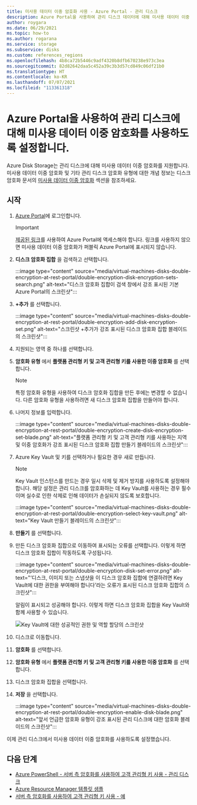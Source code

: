 ```yaml
---
title: 미사용 데이터 이중 암호화 사용 - Azure Portal - 관리 디스크
description: Azure Portal을 사용하여 관리 디스크 데이터에 대해 미사용 데이터 이중 암호화를 사용하도록 설정합니다.
author: roygara
ms.date: 06/29/2021
ms.topic: how-to
ms.author: rogarana
ms.service: storage
ms.subservice: disks
ms.custom: references_regions
ms.openlocfilehash: 4b8ca72b5446c9adf4320b8dfb670238e973c3ea
ms.sourcegitcommit: 82d82642daa5c452a39c3b3d57cd849c06df21b0
ms.translationtype: HT
ms.contentlocale: ko-KR
ms.lasthandoff: 07/07/2021
ms.locfileid: "113361318"
---
```

# <a name="use-the-azure-portal-to-enable-double-encryption-at-rest-for-managed-disks"></a>Azure Portal을 사용하여 관리 디스크에 대해 미사용 데이터 이중 암호화를 사용하도록 설정합니다.

Azure Disk Storage는 관리 디스크에 대해 미사용 데이터 이중 암호화를 지원합니다. 미사용 데이터 이중 암호화 및 기타 관리 디스크 암호화 유형에 대한 개념 정보는 디스크 암호화 문서의 [미사용 데이터 이중 암호화](disk-encryption.md#double-encryption-at-rest) 섹션을 참조하세요.

## <a name="getting-started"></a>시작

1. [Azure Portal](https://aka.ms/diskencryptionupdates)에 로그인합니다.

    > [!IMPORTANT]
    > [제공된 링크](https://aka.ms/diskencryptionupdates)를 사용하여 Azure Portal에 액세스해야 합니다. 링크를 사용하지 않으면 미사용 데이터 이중 암호화가 퍼블릭 Azure Portal에 표시되지 않습니다.

1. **디스크 암호화 집합** 을 검색하고 선택합니다.

    :::image type="content" source="media/virtual-machines-disks-double-encryption-at-rest-portal/double-encryption-disk-encryption-sets-search.png" alt-text="디스크 암호화 집합이 검색 창에서 강조 표시된 기본 Azure Portal의 스크린샷":::

1. **+추가** 를 선택합니다.

    :::image type="content" source="media/virtual-machines-disks-double-encryption-at-rest-portal/double-encryption-add-disk-encryption-set.png" alt-text="스크린샷 +추가가 강조 표시된 디스크 암호화 집합 블레이드의 스크린샷":::

1. 지원되는 영역 중 하나를 선택합니다.
1. **암호화 유형** 에서 **플랫폼 관리형 키 및 고객 관리형 키를 사용한 이중 암호화** 를 선택합니다.

    > [!NOTE]
    > 특정 암호화 유형을 사용하여 디스크 암호화 집합을 만든 후에는 변경할 수 없습니다. 다른 암호화 유형을 사용하려면 새 디스크 암호화 집합을 만들어야 합니다.

1. 나머지 정보를 입력합니다.

    :::image type="content" source="media/virtual-machines-disks-double-encryption-at-rest-portal/double-encryption-create-disk-encryption-set-blade.png" alt-text="플랫폼 관리형 키 및 고객 관리형 키를 사용하는 지역 및 이중 암호화가 강조 표시된 디스크 암호화 집합 만들기 블레이드의 스크린샷":::

1. Azure Key Vault 및 키를 선택하거나 필요한 경우 새로 만듭니다.

    > [!NOTE]
    > Key Vault 인스턴스를 만드는 경우 일시 삭제 및 제거 방지를 사용하도록 설정해야 합니다. 해당 설정은 관리 디스크를 암호화하는 데 Key Vault를 사용하는 경우 필수이며 실수로 인한 삭제로 인해 데이터가 손실되지 않도록 보호합니다.

    :::image type="content" source="media/virtual-machines-disks-double-encryption-at-rest-portal/double-encryption-select-key-vault.png" alt-text="Key Vault 만들기 블레이드의 스크린샷":::

1. **만들기** 를 선택합니다.
1. 만든 디스크 암호화 집합으로 이동하여 표시되는 오류를 선택합니다. 이렇게 하면 디스크 암호화 집합이 작동하도록 구성됩니다.

    :::image type="content" source="media/virtual-machines-disks-double-encryption-at-rest-portal/double-encryption-disk-set-error.png" alt-text="‘디스크, 이미지 또는 스냅샷을 이 디스크 암호화 집합에 연결하려면 Key Vault에 대한 권한을 부여해야 합니다’라는 오류가 표시된 디스크 암호화 집합의 스크린샷":::

    알림이 표시되고 성공해야 합니다. 이렇게 하면 디스크 암호화 집합을 Key Vault와 함께 사용할 수 있습니다.
    
    ![Key Vault에 대한 성공적인 권한 및 역할 할당의 스크린샷](media/virtual-machines-disks-double-encryption-at-rest-portal/disk-encryption-notification-success.png)

1. 디스크로 이동합니다.
1. **암호화** 를 선택합니다.
1. **암호화 유형** 에서 **플랫폼 관리형 키 및 고객 관리형 키를 사용한 이중 암호화** 를 선택합니다.
1. 디스크 암호화 집합을 선택합니다.
1. **저장** 을 선택합니다.

    :::image type="content" source="media/virtual-machines-disks-double-encryption-at-rest-portal/double-encryption-enable-disk-blade.png" alt-text="앞서 언급한 암호화 유형이 강조 표시된 관리 디스크에 대한 암호화 블레이드의 스크린샷":::

이제 관리 디스크에서 미사용 데이터 이중 암호화를 사용하도록 설정했습니다.


## <a name="next-steps"></a>다음 단계

- [Azure PowerShell - 서버 측 암호화를 사용하여 고객 관리형 키 사용 - 관리 디스크](./windows/disks-enable-customer-managed-keys-powershell.md)
- [Azure Resource Manager 템플릿 샘플](https://github.com/Azure-Samples/managed-disks-powershell-getting-started/tree/master/DoubleEncryption)
- [서버 측 암호화를 사용하여 고객 관리형 키 사용 - 예](./linux/disks-enable-customer-managed-keys-cli.md#examples)